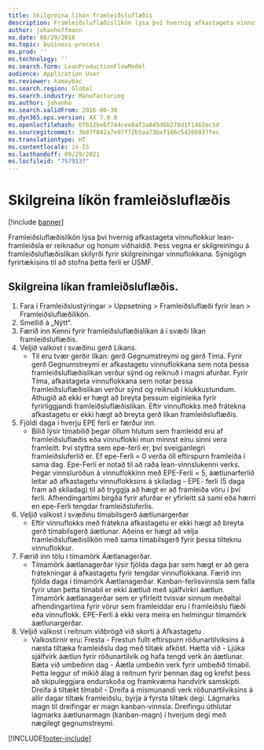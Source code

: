 ```yaml
---
title: Skilgreina líkön framleiðsluflæðis
description: Framleiðsluflæðislíkön lýsa því hvernig afkastageta vinnuflokkur lean-framleiðsla er reiknaður og honum viðhaldið.
author: johanhoffmann
ms.date: 08/29/2018
ms.topic: business-process
ms.prod: ''
ms.technology: ''
ms.search.form: LeanProductionFlowModel
audience: Application User
ms.reviewer: kamaybac
ms.search.region: Global
ms.search.industry: Manufacturing
ms.author: johanho
ms.search.validFrom: 2016-06-30
ms.dyn365.ops.version: AX 7.0.0
ms.openlocfilehash: 6fb12be6f744cee8af3a845d6b278d1f1462ec5d
ms.sourcegitcommit: 3b87f042a7e97f72b5aa73bef186c5426b937fec
ms.translationtype: HT
ms.contentlocale: is-IS
ms.lasthandoff: 09/29/2021
ms.locfileid: "7579137"
---
```

# <a name="define-production-flow-models"></a>Skilgreina líkön framleiðsluflæðis

[!include [banner](../../includes/banner.md)]

Framleiðsluflæðislíkön lýsa því hvernig afkastageta vinnuflokkur lean-framleiðsla er reiknaður og honum viðhaldið. Þess vegna er skilgreiningu á framleiðsluflæðislíkan skilyrði fyrir skilgreiningar vinnuflokkana. Sýnigögn fyrirtækisins til að stofna þetta ferli er USMF.


## <a name="define-a-production-flow-model"></a>Skilgreina líkan framleiðsluflæðis. 
1. Fara í Framleiðslustýringar > Uppsetning > Framleiðsluflæði fyrir lean > Framleiðsluflæðilíkön.
2. Smellið á „Nýtt“.
3. Færið inn Kenni fyrir framleiðsluflæðislíkan á í svæði líkan framleiðsluflæðis.
4. Veljið valkost í svæðinu gerð Líkans.
    * Til eru tvær gerðir líkan: gerð Gegnumstreymi og gerð Tíma. Fyrir gerð Gegnumstreymi er afkastagetu vinnuflokkana sem nota þessa framleiðsluflæðislíkan verður sýnd og reiknuð í magni afurðar. Fyrir Tíma, afkastageta vinnuflokkana sem notar þessa framleiðsluflæðislíkan verður sýnd og reiknuð í klukkustundum. Athugið að ekki er hægt að breyta þessum eiginleika fyrir fyrirliggjandi framleiðsluflæðislíkan. Eftir vinnuflokks með frátekna afkastagetu er ekki hægt að breyta gerð líkan framleiðsluflæðis.  
5. Fjöldi daga í hverju EPE ferli er færður inn.
    * Bilið lýsir tímabilið þegar öllum hlutum sem framleidd eru af framleiðsluflæðis eða vinnuflokki mun minnst einu sinni vera framleitt. Því styttra sem epe-ferli er, því sveigjanlegri framleiðsluferlið er. Ef epe-Ferli = 0 verða öll eftirspurn framleiða í sama dag. Epe-Ferli er notað til að raða lean-vinnslukenni verks. Þegar vinnsluröðun á vinnuflokkinn með EPE-Ferli = 5, áætlunarferlið leitar að afkastagetu vinnuflokksins á skiladag - EPE- ferli (5 daga fram að skiladag) til að tryggja að hægt er að framleiða vöru í því ferli. Afhendingartími birgða fyrir afurðar er yfirleitt sá sami eða hærri en epe-Ferli tengdar framleiðsluferlis.  
6. Veljið valkost í svæðinu tímabilsgerð áætlunargerðar
    * Eftir vinnuflokks með frátekna afkastagetu er ekki hægt að breyta gerð tímabilsgerð áætlunar. Aðeins er hægt að velja framleiðsluflæðislíkön með sama tímabilsgerð fyrir þessa tilteknu vinnuflokkur.  
7. Færið inn tölu í tímamörk Áætlanagerðar.
    * Tímamörk áætlanagerðar lýsir fjölda daga þar sem hægt er að gera frátekningar á afkastagetu fyrir tengdar vinnuflokkana. Færið inn fjölda daga í tímamörk Áætlanagerðar.   Kanban-ferlisvinnsla sem falla fyrir utan þetta tímabil er ekki áætluð með sjálfvirkri áætlun. Tímamörk áætlanagerðar sem er yfirleitt tvisvar sinnum meðaltal afhendingartíma fyrir vörur sem framleiddar eru í framleiðslu flæði eða vinnuflokk. EPE-Ferli á ekki vera meira en helmingur tímamörk áætlunargerðar.     
8. Veljið valkost í reitnum viðbrögð við skorti á Afkastagetu .
    * Valkostirnir eru: Fresta - Frestun fullt eftirspurn röðunartilviksins á næsta tiltæka framleiðslu dag með tiltæk afköst. Hætta við - Ljúka sjálfvirk áætlun fyrir röðunartilvik og hafa tengd verk án áætlunar.   Bæta við umbeðinn dag - Áætla umbeðin verk fyrir umbeðið tímabil. Þetta leggur of mikið álag á reitnum fyrir þennan dag og krefst þess að skipuleggjara endurskoða og framkvæma handvirk samskipti.   Dreifa á tiltækt tímabil - Dreifa á mismunandi verk röðunartilviksins á allir dagar tiltæk framleiðslu, byrja á fyrsta tiltæk degi. Lágmarks magn til dreifingar er magn kanban-vinnsla. Dreifingu úthlutar lágmarks áætlunarmagn (kanban-magn) í hverjum degi með nægilegt gegnumstreymi.  



[!INCLUDE[footer-include](../../../includes/footer-banner.md)]